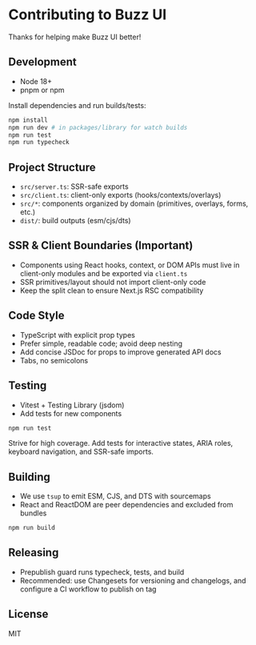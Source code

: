 # Contributing to Buzz UI

Thanks for helping make Buzz UI better!

## Development

- Node 18+
- pnpm or npm

Install dependencies and run builds/tests:

```bash
npm install
npm run dev # in packages/library for watch builds
npm run test
npm run typecheck
```

## Project Structure

- `src/server.ts`: SSR-safe exports
- `src/client.ts`: client-only exports (hooks/contexts/overlays)
- `src/*`: components organized by domain (primitives, overlays, forms, etc.)
- `dist/`: build outputs (esm/cjs/dts)

## SSR & Client Boundaries (Important)

- Components using React hooks, context, or DOM APIs must live in client-only modules and be exported via `client.ts`
- SSR primitives/layout should not import client-only code
- Keep the split clean to ensure Next.js RSC compatibility

## Code Style

- TypeScript with explicit prop types
- Prefer simple, readable code; avoid deep nesting
- Add concise JSDoc for props to improve generated API docs
- Tabs, no semicolons

## Testing

- Vitest + Testing Library (jsdom)
- Add tests for new components

```bash
npm run test
```

Strive for high coverage. Add tests for interactive states, ARIA roles, keyboard navigation, and SSR-safe imports.

## Building

- We use `tsup` to emit ESM, CJS, and DTS with sourcemaps
- React and ReactDOM are peer dependencies and excluded from bundles

```bash
npm run build
```

## Releasing

- Prepublish guard runs typecheck, tests, and build
- Recommended: use Changesets for versioning and changelogs, and configure a CI workflow to publish on tag

## License

MIT
